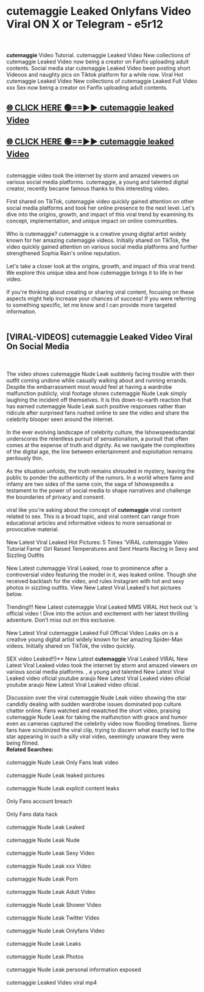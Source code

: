 <h1> cutemaggie Leaked Onlyfans Video Viral ON X or Telegram - e5r12 </h1>

# 
<br>
<strong>cutemaggie</strong> Video Tutorial. cutemaggie Leaked Video New collections of  cutemaggie Leaked Video now being a creator on Fanfix uploading adult contents. Social media star cutemaggie Leaked Video been posting short Videoos and naughty pics on Tiktok platform for a while now. Viral Hot cutemaggie Leaked Video New collections of cutemaggie Leaked Full Video xxx Sex now being a creator on Fanfix uploading adult contents.
<br>

## [🌐 CLICK HERE 🟢==►► cutemaggie leaked Video ](https://onlyclips.site?title=cutemaggie&ref=git)


## [🌐 CLICK HERE 🟢==►► cutemaggie leaked Video ](https://onlyclips.site?title=cutemaggie&ref=git)

<br>
cutemaggie video took the internet by storm and amazed viewers on various social media platforms. cutemaggie, a young and talented digital creator, recently became famous thanks to this interesting video.
<br><br>
First shared on TikTok, cutemaggie video quickly gained attention on other social media platforms and took her online presence to the next level. Let's dive into the origins, growth, and impact of this viral trend by examining its concept, implementation, and unique impact on online communities.
<br><br>
Who is cutemaggie? cutemaggie is a creative young digital artist widely known for her amazing cutemaggie videos. Initially shared on TikTok, the video quickly gained attention on various social media platforms and further strengthened Sophia Rain's online reputation.
<br><br>
Let's take a closer look at the origins, growth, and impact of this viral trend. We explore this unique idea and how cutemaggie brings it to life in her video.
<br><br>
If you're thinking about creating or sharing viral content, focusing on these aspects might help increase your chances of success! If you were referring to something specific, let me know and I can provide more targeted information.
<br><br>
<h2>[VIRAL-VIDEOS] cutemaggie Leaked Video Viral On Social Media</h2>
<br><br>
The video shows cutemaggie Nude Leak suddenly facing trouble with their outfit coming undone while casually walking about and running errands. Despite the embarrassment most would feel at having a wardrobe malfunction publicly, viral footage shows cutemaggie Nude Leak simply laughing the incident off themselves. It is this down-to-earth reaction that has earned cutemaggie Nude Leak such positive responses rather than ridicule after surprised fans rushed online to see the video and share the celebrity blooper seen around the internet.
<br><br>
In the ever evolving landscape of celebrity culture, the Ishowspeedscandal underscores the relentless pursuit of sensationalism, a pursuit that often comes at the expense of truth and dignity. As we navigate the complexities of the digital age, the line between entertainment and exploitation remains perilously thin.
<br><br>
As the situation unfolds, the truth remains shrouded in mystery, leaving the public to ponder the authenticity of the rumors. In a world where fame and infamy are two sides of the same coin, the saga of Ishowspeedis a testament to the power of social media to shape narratives and challenge the boundaries of privacy and consent.
<br><br>
viral like you're asking about the concept of <strong>cutemaggie</strong> viral content related to sex. This is a broad topic, and viral content can range from educational articles and informative videos to more sensational or provocative material.
<br><br>
New Latest Viral Leaked Hot Pictures: 5 Times 'VIRAL cutemaggie Video Tutorial Fame' Girl Raised Temperatures and Sent Hearts Racing in Sexy and Sizzling Outfits
<br><br>
New Latest cutemaggie Viral Leaked, rose to prominence after a controversial video featuring the model in it, was leaked online. Though she received backlash for the video, and rules Instagram with hot and sexy photos in sizzling outfits. View New Latest Viral Leaked's hot pictures below.
<br><br>
Trending!!! New Latest cutemaggie Viral Leaked MMS VIRAL Hot heck out 's official video ! Dive into the action and excitement with her latest thrilling adventure. Don't miss out on this exclusive.
<br><br>
New Latest Viral cutemaggie Leaked Full Official Video Leaks on  is a creative young digital artist widely known for her amazing Spider-Man videos. Initially shared on TikTok, the video quickly.
<br><br>
SEX video Leaked!!)** New Latest <strong>cutemaggie</strong> Viral Leaked VIRAL New Latest Viral Leaked video took the internet by storm and amazed viewers on various social media platforms. , a young and talented New Latest Viral Leaked video oficial youtube araujo New Latest Viral Leaked video oficial youtube araujo New Latest Viral Leaked video oficial.
<br><br>
Discussion over the viral cutemaggie Nude Leak video showing the star candidly dealing with sudden wardrobe issues dominated pop culture chatter online. Fans watched and rewatched the short video, praising cutemaggie Nude Leak for taking the malfunction with grace and humor even as cameras captured the celebrity video now flooding timelines. Some fans have scrutinized the viral clip, trying to discern what exactly led to the star appearing in such a silly viral video, seemingly unaware they were being filmed.
<br>
<strong>Related Searches:</strong>
<br><br>
cutemaggie Nude Leak Only Fans leak video
<br><br>
cutemaggie Nude Leak leaked pictures
<br><br>
cutemaggie Nude Leak explicit content leaks
<br><br>
Only Fans account breach
<br><br>
Only Fans data hack
<br><br>
cutemaggie Nude Leak Leaked
<br><br>
cutemaggie Nude Leak Nude
<br><br>
cutemaggie Nude Leak Sexy Video
<br><br>
cutemaggie Nude Leak xxx Video
<br><br>
cutemaggie Nude Leak Porn
<br><br>
cutemaggie Nude Leak Adult Video
<br><br>
cutemaggie Nude Leak Shower Video
<br><br>
cutemaggie Nude Leak Twitter Video
<br><br>
cutemaggie Nude Leak Onlyfans Video
<br><br>
cutemaggie Nude Leak Leaks
<br><br>
cutemaggie Nude Leak Photos
<br><br>
cutemaggie Nude Leak personal information exposed
<br><br>
cutemaggie Leaked Video viral mp4